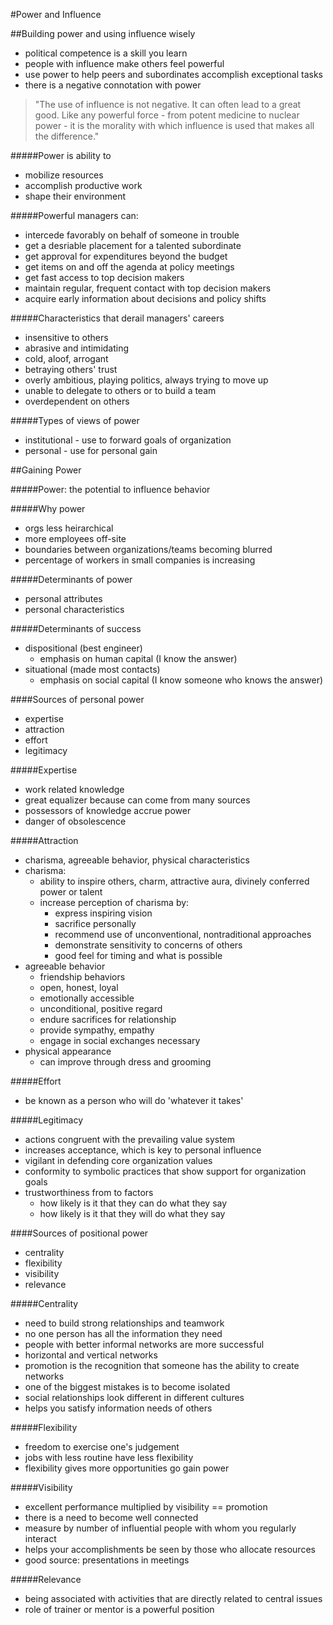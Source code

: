 #Power and Influence

##Building power and using influence wisely

 - political competence is a skill you learn
 - people with influence make others feel powerful
 - use power to help peers and subordinates accomplish exceptional tasks
 - there is a negative connotation with power

> "The use of influence is not negative. It can often lead to
> a great good. Like any powerful force - from potent medicine
> to nuclear power - it is the morality with which
> influence is used that makes all the difference."

#####Power is ability to
 - mobilize resources
 - accomplish productive work
 - shape their environment

#####Powerful managers can:
 - intercede favorably on behalf of someone in trouble
 - get a desriable placement for a talented subordinate
 - get approval for expenditures beyond the budget
 - get items on and off the agenda at policy meetings
 - get fast access to top decision makers
 - maintain regular, frequent contact with top decision makers
 - acquire early information about decisions and policy shifts

#####Characteristics that derail managers' careers
 - insensitive to others
 - abrasive and intimidating
 - cold, aloof, arrogant
 - betraying others' trust
 - overly ambitious, playing politics, always trying to move up
 - unable to delegate to others or to build a team
 - overdependent on others

#####Types of views of power
 - institutional - use to forward goals of organization
 - personal - use for personal gain

##Gaining Power

#####Power: the potential to influence behavior

#####Why power
 - orgs less heirarchical
 - more employees off-site
 - boundaries between organizations/teams becoming blurred
 - percentage of workers in small companies is increasing

#####Determinants of power
 - personal attributes
 - personal characteristics

#####Determinants of success
 - dispositional (best engineer)
   - emphasis on human capital (I know the answer)
 - situational (made most contacts)
   - emphasis on social capital (I know someone who knows the answer)

####Sources of personal power
 - expertise
 - attraction
 - effort
 - legitimacy

#####Expertise
 - work related knowledge
 - great equalizer because can come from many sources
 - possessors of knowledge accrue power
 - danger of obsolescence

#####Attraction
 - charisma, agreeable behavior, physical characteristics
 - charisma:
   - ability to inspire others, charm, attractive aura, divinely conferred power or talent
   - increase perception of charisma by:
     - express inspiring vision
     - sacrifice personally
     - recommend use of unconventional, nontraditional approaches
     - demonstrate sensitivity to concerns of others
     - good feel for timing and what is possible
 - agreeable behavior
   - friendship behaviors
   - open, honest, loyal
   - emotionally accessible
   - unconditional, positive regard
   - endure sacrifices for relationship
   - provide sympathy, empathy
   - engage in social exchanges necessary
 - physical appearance
   - can improve through dress and grooming

#####Effort
 - be known as a person who will do 'whatever it takes'

#####Legitimacy
 - actions congruent with the prevailing value system
 - increases acceptance, which is key to personal influence
 - vigilant in defending core organization values
 - conformity to symbolic practices that show support for organization goals
 - trustworthiness from to factors
   - how likely is it that they can do what they say
   - how likely is it that they will do what they say

####Sources of positional power
 - centrality
 - flexibility
 - visibility
 - relevance

#####Centrality
 - need to build strong relationships and teamwork
 - no one person has all the information they need
 - people with better informal networks are more successful
 - horizontal and vertical networks
 - promotion is the recognition that someone has the ability to create networks
 - one of the biggest mistakes is to become isolated
 - social relationships look different in different cultures
 - helps you satisfy information needs of others

#####Flexibility
 - freedom to exercise one's judgement
 - jobs with less routine have less flexibility
 - flexibility gives more opportunities go gain power

#####Visibility
 - excellent performance multiplied by visibility == promotion
 - there is a need to become well connected
 - measure by number of influential people with whom you regularly interact
 - helps your accomplishments be seen by those who allocate resources
 - good source: presentations in meetings

#####Relevance
 - being associated with activities that are directly related to central issues
 - role of trainer or mentor is a powerful position

